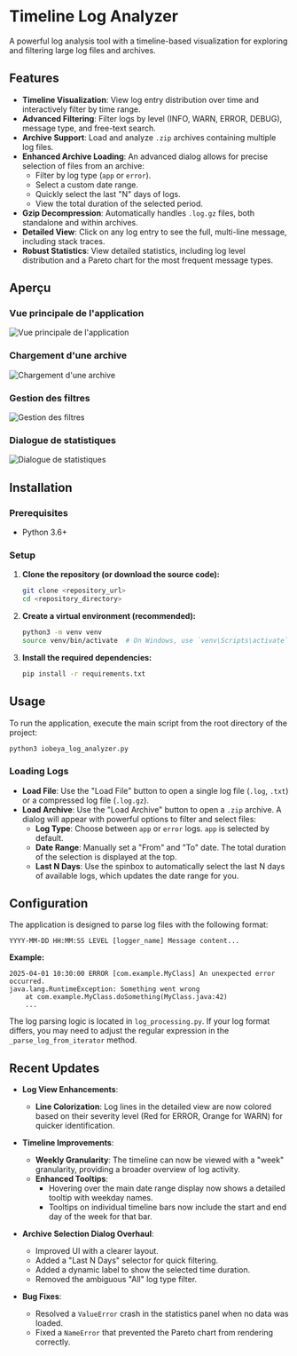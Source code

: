 # Timeline Log Analyzer

A powerful log analysis tool with a timeline-based visualization for exploring and filtering large log files and archives.

## Features

-   **Timeline Visualization**: View log entry distribution over time and interactively filter by time range.
-   **Advanced Filtering**: Filter logs by level (INFO, WARN, ERROR, DEBUG), message type, and free-text search.
-   **Archive Support**: Load and analyze `.zip` archives containing multiple log files.
-   **Enhanced Archive Loading**: An advanced dialog allows for precise selection of files from an archive:
    -   Filter by log type (`app` or `error`).
    -   Select a custom date range.
    -   Quickly select the last "N" days of logs.
    -   View the total duration of the selected period.
-   **Gzip Decompression**: Automatically handles `.log.gz` files, both standalone and within archives.
-   **Detailed View**: Click on any log entry to see the full, multi-line message, including stack traces.
-   **Robust Statistics**: View detailed statistics, including log level distribution and a Pareto chart for the most frequent message types.

## Aperçu

### Vue principale de l'application
![Vue principale de l'application](images/application.jpg)

### Chargement d'une archive
![Chargement d'une archive](images/load_archive.jpg)

### Gestion des filtres
![Gestion des filtres](images/manage_filters.jpg)

### Dialogue de statistiques
![Dialogue de statistiques](images/stats_dialog.jpg)

## Installation

### Prerequisites

-   Python 3.6+

### Setup

1.  **Clone the repository (or download the source code):**
    ```bash
    git clone <repository_url>
    cd <repository_directory>
    ```

2.  **Create a virtual environment (recommended):**
    ```bash
    python3 -m venv venv
    source venv/bin/activate  # On Windows, use `venv\Scripts\activate`
    ```

3.  **Install the required dependencies:**
    ```bash
    pip install -r requirements.txt
    ```

## Usage

To run the application, execute the main script from the root directory of the project:

```bash
python3 iobeya_log_analyzer.py
```

### Loading Logs

-   **Load File**: Use the "Load File" button to open a single log file (`.log`, `.txt`) or a compressed log file (`.log.gz`).
-   **Load Archive**: Use the "Load Archive" button to open a `.zip` archive. A dialog will appear with powerful options to filter and select files:
    -   **Log Type**: Choose between `app` or `error` logs. `app` is selected by default.
    -   **Date Range**: Manually set a "From" and "To" date. The total duration of the selection is displayed at the top.
    -   **Last N Days**: Use the spinbox to automatically select the last N days of available logs, which updates the date range for you.

## Configuration

The application is designed to parse log files with the following format:

```
YYYY-MM-DD HH:MM:SS LEVEL [logger_name] Message content...
```

**Example:**
```
2025-04-01 10:30:00 ERROR [com.example.MyClass] An unexpected error occurred.
java.lang.RuntimeException: Something went wrong
    at com.example.MyClass.doSomething(MyClass.java:42)
    ...
```

The log parsing logic is located in `log_processing.py`. If your log format differs, you may need to adjust the regular expression in the `_parse_log_from_iterator` method.

## Recent Updates

-   **Log View Enhancements**:
    -   **Line Colorization**: Log lines in the detailed view are now colored based on their severity level (Red for ERROR, Orange for WARN) for quicker identification.

-   **Timeline Improvements**:
    -   **Weekly Granularity**: The timeline can now be viewed with a "week" granularity, providing a broader overview of log activity.
    -   **Enhanced Tooltips**: 
        -   Hovering over the main date range display now shows a detailed tooltip with weekday names.
        -   Tooltips on individual timeline bars now include the start and end day of the week for that bar.

-   **Archive Selection Dialog Overhaul**:
    -   Improved UI with a clearer layout.
    -   Added a "Last N Days" selector for quick filtering.
    -   Added a dynamic label to show the selected time duration.
    -   Removed the ambiguous "All" log type filter.
-   **Bug Fixes**:
    -   Resolved a `ValueError` crash in the statistics panel when no data was loaded.
    -   Fixed a `NameError` that prevented the Pareto chart from rendering correctly.
